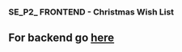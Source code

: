 ### SE_P2_ FRONTEND - Christmas Wish List

## For backend go [here](https://github.com/Noel-Hann/SE_P2_backend)
